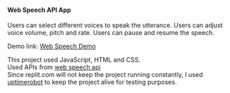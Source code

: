 <h4> Web Speech API App</h4>

<p>
Users can select different voices to speak the utterance.
Users can adjust voice volume, pitch and rate.
Users can pause and resume the speech. 
</p>

Demo link:    <a href="https://ttsapi.htcs.repl.co/" target="_blank">Web Speech Demo</a>

<p>
This project used JavaScript, HTML and CSS.<br>
Used APIs from <a href="https://developer.mozilla.org/en-US/docs/Web/API/Web_Speech_API" target="_blank">web speech api</a><br>
Since replit.com will not keep the project running constantly, I used <a href="https://uptimerobot.com " target="_blank">uptimerobot</a> to keep the project alive for testing purposes.
</p>

